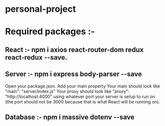 # personal-project

# Required packages :- 

## React :- npm i axios react-router-dom redux react-redux --save.

## Server :- npm i express body-parser --save
Open your package.json. Add your main property 
Your main should look like "main": "server/index.js"
Your proxy should look like "proxy": "http://localhost:4000" using whatever port your server is setup to run on (the port should not be 3000 because that is what React will be running on).

## Database :- npm i massive dotenv --save
